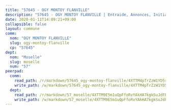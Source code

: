 ```yaml
---
title: "57645 - OGY MONTOY FLANVILLE"
description: "57645 - OGY MONTOY FLANVILLE | Entraide, Annonces, Initiatives"
date: 2020-01-11T14:09:21+09:00
collapsible: false
layout: commune
comm:
  nom: "OGY MONTOY FLANVILLE"
  slug: ogy-montoy-flanville
  cp: "57645"
dept:
  nom: "Moselle"
  slug: moselle
  num: "57"
peerpad:
  comm:
    read_path: /r/markdown/57645_ogy-montoy-flanville/4XTTM4pTrZzW1YD5rGJuSBLd3ayE2Vhki5oj91q3c5Cp7hpN3
    write_path: /w/markdown/57645_ogy-montoy-flanville/4XTTM4pTrZzW1YD5rGJuSBLd3ayE2Vhki5oj91q3c5Cp7hpN3-K3TgV6tnXqk9oDqwNF5Ji38FiiFDMCLdVswzpAtxDM85Y9t1bNGGH639ziz4b6JEVrb8xihLMmkgu4JuDpLLp6aTwVwhHCyAV6oLW8mEjaLNGMh4f7UKc8Dy6gDiEUgMeFFy38xX
  dept:
    read_path: /r/markdown/57_moselle/4XTTM9E5m1uQpFfoRvYAkHA7kgkSuJdFBSCmoLnZ6YvxmqAKj
    write_path: /w/markdown/57_moselle/4XTTM9E5m1uQpFfoRvYAkHA7kgkSuJdFBSCmoLnZ6YvxmqAKj-K3TgTxpsRhjGfb3pJqDaX4rYTLkyLoK3BLA4awBfhTSCoyNhResrhhmfsEF8aKnccedt5XoBzWeRYfKxQxNKv71ETcpGharLRE7rdgTKY3uSaW3Du2dz8v23YEY268mfYmweTFnR
---
```


